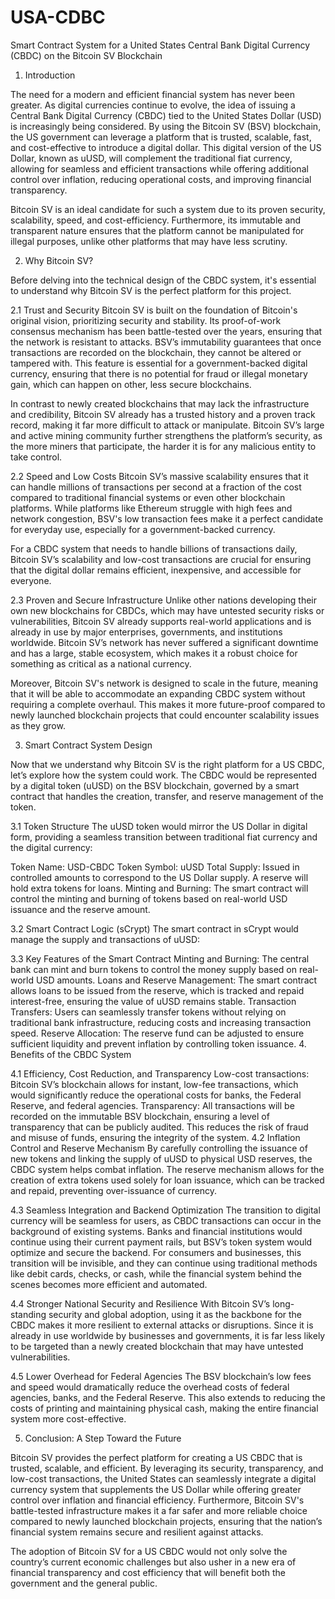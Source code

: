 # USA-CDBC
Smart Contract System for a United States Central Bank Digital Currency (CBDC) on the Bitcoin SV Blockchain
1. Introduction

The need for a modern and efficient financial system has never been greater. As digital currencies continue to evolve, the idea of issuing a Central Bank Digital Currency (CBDC) tied to the United States Dollar (USD) is increasingly being considered. By using the Bitcoin SV (BSV) blockchain, the US government can leverage a platform that is trusted, scalable, fast, and cost-effective to introduce a digital dollar. This digital version of the US Dollar, known as uUSD, will complement the traditional fiat currency, allowing for seamless and efficient transactions while offering additional control over inflation, reducing operational costs, and improving financial transparency.

Bitcoin SV is an ideal candidate for such a system due to its proven security, scalability, speed, and cost-efficiency. Furthermore, its immutable and transparent nature ensures that the platform cannot be manipulated for illegal purposes, unlike other platforms that may have less scrutiny.

2. Why Bitcoin SV?

Before delving into the technical design of the CBDC system, it's essential to understand why Bitcoin SV is the perfect platform for this project.

2.1 Trust and Security
Bitcoin SV is built on the foundation of Bitcoin's original vision, prioritizing security and stability. Its proof-of-work consensus mechanism has been battle-tested over the years, ensuring that the network is resistant to attacks. BSV’s immutability guarantees that once transactions are recorded on the blockchain, they cannot be altered or tampered with. This feature is essential for a government-backed digital currency, ensuring that there is no potential for fraud or illegal monetary gain, which can happen on other, less secure blockchains.

In contrast to newly created blockchains that may lack the infrastructure and credibility, Bitcoin SV already has a trusted history and a proven track record, making it far more difficult to attack or manipulate. Bitcoin SV’s large and active mining community further strengthens the platform’s security, as the more miners that participate, the harder it is for any malicious entity to take control.

2.2 Speed and Low Costs
Bitcoin SV’s massive scalability ensures that it can handle millions of transactions per second at a fraction of the cost compared to traditional financial systems or even other blockchain platforms. While platforms like Ethereum struggle with high fees and network congestion, BSV's low transaction fees make it a perfect candidate for everyday use, especially for a government-backed currency.

For a CBDC system that needs to handle billions of transactions daily, Bitcoin SV’s scalability and low-cost transactions are crucial for ensuring that the digital dollar remains efficient, inexpensive, and accessible for everyone.

2.3 Proven and Secure Infrastructure
Unlike other nations developing their own new blockchains for CBDCs, which may have untested security risks or vulnerabilities, Bitcoin SV already supports real-world applications and is already in use by major enterprises, governments, and institutions worldwide. Bitcoin SV’s network has never suffered a significant downtime and has a large, stable ecosystem, which makes it a robust choice for something as critical as a national currency.

Moreover, Bitcoin SV's network is designed to scale in the future, meaning that it will be able to accommodate an expanding CBDC system without requiring a complete overhaul. This makes it more future-proof compared to newly launched blockchain projects that could encounter scalability issues as they grow.

3. Smart Contract System Design

Now that we understand why Bitcoin SV is the right platform for a US CBDC, let’s explore how the system could work. The CBDC would be represented by a digital token (uUSD) on the BSV blockchain, governed by a smart contract that handles the creation, transfer, and reserve management of the token.

3.1 Token Structure
The uUSD token would mirror the US Dollar in digital form, providing a seamless transition between traditional fiat currency and the digital currency:

Token Name: USD-CBDC
Token Symbol: uUSD
Total Supply: Issued in controlled amounts to correspond to the US Dollar supply. A reserve will hold extra tokens for loans.
Minting and Burning: The smart contract will control the minting and burning of tokens based on real-world USD issuance and the reserve amount.

3.2 Smart Contract Logic (sCrypt)
The smart contract in sCrypt would manage the supply and transactions of uUSD:

3.3 Key Features of the Smart Contract
Minting and Burning: The central bank can mint and burn tokens to control the money supply based on real-world USD amounts.
Loans and Reserve Management: The smart contract allows loans to be issued from the reserve, which is tracked and repaid interest-free, ensuring the value of uUSD remains stable.
Transaction Transfers: Users can seamlessly transfer tokens without relying on traditional bank infrastructure, reducing costs and increasing transaction speed.
Reserve Allocation: The reserve fund can be adjusted to ensure sufficient liquidity and prevent inflation by controlling token issuance.
4. Benefits of the CBDC System

4.1 Efficiency, Cost Reduction, and Transparency
Low-cost transactions: Bitcoin SV’s blockchain allows for instant, low-fee transactions, which would significantly reduce the operational costs for banks, the Federal Reserve, and federal agencies.
Transparency: All transactions will be recorded on the immutable BSV blockchain, ensuring a level of transparency that can be publicly audited. This reduces the risk of fraud and misuse of funds, ensuring the integrity of the system.
4.2 Inflation Control and Reserve Mechanism
By carefully controlling the issuance of new tokens and linking the supply of uUSD to physical USD reserves, the CBDC system helps combat inflation. The reserve mechanism allows for the creation of extra tokens used solely for loan issuance, which can be tracked and repaid, preventing over-issuance of currency.

4.3 Seamless Integration and Backend Optimization
The transition to digital currency will be seamless for users, as CBDC transactions can occur in the background of existing systems. Banks and financial institutions would continue using their current payment rails, but BSV’s token system would optimize and secure the backend. For consumers and businesses, this transition will be invisible, and they can continue using traditional methods like debit cards, checks, or cash, while the financial system behind the scenes becomes more efficient and automated.

4.4 Stronger National Security and Resilience
With Bitcoin SV’s long-standing security and global adoption, using it as the backbone for the CBDC makes it more resilient to external attacks or disruptions. Since it is already in use worldwide by businesses and governments, it is far less likely to be targeted than a newly created blockchain that may have untested vulnerabilities.

4.5 Lower Overhead for Federal Agencies
The BSV blockchain’s low fees and speed would dramatically reduce the overhead costs of federal agencies, banks, and the Federal Reserve. This also extends to reducing the costs of printing and maintaining physical cash, making the entire financial system more cost-effective.

5. Conclusion: A Step Toward the Future

Bitcoin SV provides the perfect platform for creating a US CBDC that is trusted, scalable, and efficient. By leveraging its security, transparency, and low-cost transactions, the United States can seamlessly integrate a digital currency system that supplements the US Dollar while offering greater control over inflation and financial efficiency. Furthermore, Bitcoin SV's battle-tested infrastructure makes it a far safer and more reliable choice compared to newly launched blockchain projects, ensuring that the nation’s financial system remains secure and resilient against attacks.

The adoption of Bitcoin SV for a US CBDC would not only solve the country’s current economic challenges but also usher in a new era of financial transparency and cost efficiency that will benefit both the government and the general public.
